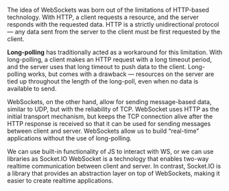 The idea of WebSockets was born out of the limitations of HTTP-based technology. 
With HTTP, a client requests a resource, and the server responds with the requested data. 
HTTP is a strictly unidirectional protocol — any data sent from the server to the client must be first requested by the client. 

**Long-polling** has traditionally acted as a workaround for this limitation. 
With long-polling, a client makes an HTTP request with a long timeout period, and the server uses that long timeout to push data to the client. 
Long-polling works, but comes with a drawback — resources on the server are tied up throughout 
the length of the long-poll, even when no data is available to send.

WebSockets, on the other hand, allow for sending message-based data, similar to UDP, but with the reliability of TCP. 
WebSocket uses HTTP as the initial transport mechanism, but keeps the TCP connection alive 
after the HTTP response is received so that it can be used for sending messages between client and server. 
WebSockets allow us to build “real-time” applications without the use of long-polling.

We can use built-in functionality of JS to interact with WS, or we can use libraries as Socket.IO
WebSocket is a technology that enables two-way realtime communication between client and server. 
In contrast, Socket.IO is a library that provides an abstraction layer on top of WebSockets, making it easier to create realtime applications.
